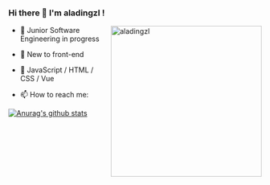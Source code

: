 ### Hi there 👋 I'm aladingzl !

<img align="right" alt="aladingzl" width="300px" src="https://media.giphy.com/media/SWoSkN6DxTszqIKEqv/giphy.gif" />

- 🔭  Junior Software Engineering in progress

- 🌱  New to front-end

- 🤔  JavaScript / HTML / CSS / Vue

- 📫  How to reach me: 


[![Anurag's github stats](https://github-readme-stats.vercel.app/api?username=aladingzl)](https://github.com/anuraghazra/github-readme-stats)

<!-- ### :rocket: Some Tools I Use

<p align="left">
<img src="https://raw.githubusercontent.com/devicons/devicon/master/icons/javascript/javascript-original.svg" alt="javascript" width="25" height="25" />
<img src="https://raw.githubusercontent.com/devicons/devicon/master/icons/css3/css3-original-wordmark.svg" alt="css3" width="25" height="25" />
<img src="https://raw.githubusercontent.com/devicons/devicon/master/icons/vuejs/vuejs-original.svg" alt="vue" width="25" height="25" />
</p> -->

